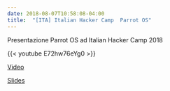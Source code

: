 ```yaml
---
date: 2018-08-07T10:58:08-04:00
title:  "[ITA] Italian Hacker Camp  Parrot OS"
---
```


Presentazione Parrot OS ad Italian Hacker Camp 2018


{{< youtube E72hw76eYg0 >}}


[Video](https://www.youtube.com/watch?v=E72hw76eYg0)

[Slides](https://public.palinuro.dev/slides/13-introduzione-linux)
